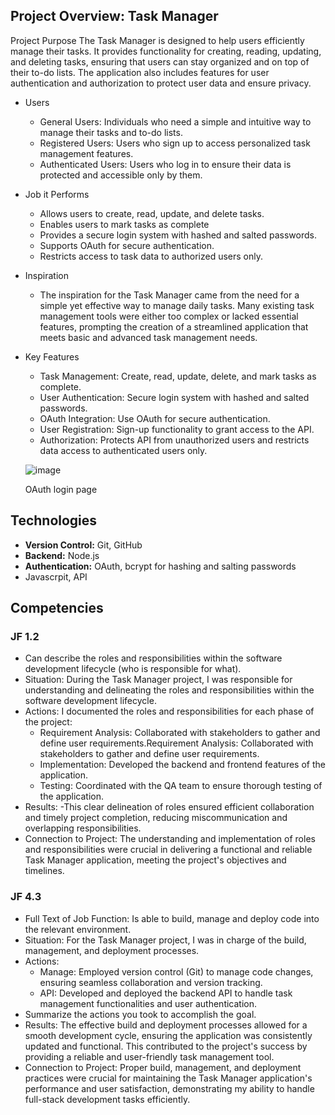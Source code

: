## Project Overview: Task Manager
Project Purpose
The Task Manager is designed to help users efficiently manage their tasks. It provides functionality for creating, reading, updating, and deleting tasks, ensuring that users can stay organized and on top of their to-do lists. The application also includes features for user authentication and authorization to protect user data and ensure privacy.
- Users
    - General Users: Individuals who need a simple and intuitive way to manage their tasks and to-do lists.
    - Registered Users: Users who sign up to access personalized task management features.
    - Authenticated Users: Users who log in to ensure their data is protected and accessible only by them.   
- Job it Performs
    - Allows users to create, read, update, and delete tasks.
    - Enables users to mark tasks as complete
    - Provides a secure login system with hashed and salted passwords.
    - Supports OAuth for secure authentication.
    - Restricts access to task data to authorized users only.
- Inspiration
    - The inspiration for the Task Manager came from the need for a simple yet effective way to manage daily tasks. Many existing task management tools were either too complex or lacked essential features, prompting the creation of a streamlined application that meets basic and advanced task management needs.
- Key Features
    - Task Management: Create, read, update, delete, and mark tasks as complete.
    - User Authentication: Secure login system with hashed and salted passwords.
    - OAuth Integration: Use OAuth for secure authentication.
    - User Registration: Sign-up functionality to grant access to the API.
    - Authorization: Protects API from unauthorized users and restricts data access to authenticated users only.
 




  ![image](https://github.com/jgoog/Portfolio/assets/28399064/53b42ac0-6326-4388-9cdb-96b2ec5a236b)

  OAuth login page 


## Technologies
- **Version Control:** Git, GitHub
- **Backend:** Node.js
- **Authentication:** OAuth, bcrypt for hashing and salting passwords
- Javascrpit, API



## Competencies
### JF 1.2
- Can describe the roles and responsibilities within the software development lifecycle (who is responsible for what).
- Situation:
During the Task Manager project, I was responsible for understanding and delineating the roles and responsibilities within the software development lifecycle.
- Actions: I documented the roles and responsibilities for each phase of the project:
    - Requirement Analysis: Collaborated with stakeholders to gather and define user requirements.Requirement Analysis: Collaborated with stakeholders to gather and define user requirements.
    - Implementation: Developed the backend and frontend features of the application.
    - Testing: Coordinated with the QA team to ensure thorough testing of the application.
- Results:
    -This clear delineation of roles ensured efficient collaboration and timely project completion, reducing miscommunication and overlapping responsibilities.
- Connection to Project:
The understanding and implementation of roles and responsibilities were crucial in delivering a functional and reliable Task Manager application, meeting the project's objectives and timelines.

### JF 4.3
- Full Text of Job Function: Is able to build, manage and deploy code into the relevant environment.
- Situation:
 For the Task Manager project, I was in charge of the build, management, and deployment processes.
- Actions:
    - Manage: Employed version control (Git) to manage code changes, ensuring seamless collaboration and version tracking.
    - API: Developed and deployed the backend API to handle task management functionalities and user authentication.
- Summarize the actions you took to accomplish the goal. 
- Results: The effective build and deployment processes allowed for a smooth development cycle, ensuring the application was consistently updated and functional. This contributed to the project's success by providing a reliable and user-friendly task management tool.
- Connection to Project: Proper build, management, and deployment practices were crucial for maintaining the Task Manager application's performance and user satisfaction, demonstrating my ability to handle full-stack development tasks efficiently.

